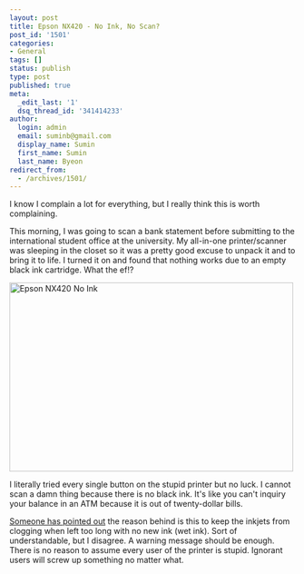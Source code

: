```yaml
---
layout: post
title: Epson NX420 - No Ink, No Scan?
post_id: '1501'
categories:
- General
tags: []
status: publish
type: post
published: true
meta:
  _edit_last: '1'
  dsq_thread_id: '341414233'
author:
  login: admin
  email: suminb@gmail.com
  display_name: Sumin
  first_name: Sumin
  last_name: Byeon
redirect_from:
  - /archives/1501/
---
```

I know I complain a lot for everything, but I really think this is worth complaining.

This morning, I was going to scan a bank statement before submitting to the international student office at the university. My all-in-one printer/scanner was sleeping in the closet so it was a pretty good excuse to unpack it and to bring it to life. I turned it on and found that nothing works due to an empty black ink cartridge. What the ef!?

<a title="Epson NX420 No Ink by suminb, on Flickr" href="http://www.flickr.com/photos/39563554@N00/5867312466/"><img class="aligncenter" src="http://farm4.static.flickr.com/3165/5867312466_a19fcd936a.jpg" alt="Epson NX420 No Ink" width="500" height="333" /></a>

I literally tried every single button on the stupid printer but no luck. I cannot scan a damn thing because there is no black ink. It's like you can't inquiry your balance in an ATM because it is out of twenty-dollar bills.

[Someone has pointed out](http://forums.cnet.com/7723-7590_102-306489.html) the reason behind is this to keep the inkjets from clogging when left too long with no new ink (wet ink). Sort of understandable, but I disagree. A warning message should be enough. There is no reason to assume every user of the printer is stupid. Ignorant users will screw up something no matter what.

